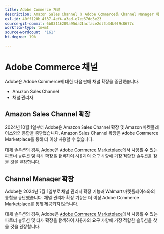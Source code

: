 ```yaml
---
title: Adobe Commerce 채널
description: Amazon Sales Channel 및 Adobe Commerce용 Channel Manager 확장 기능이 종료되는 시점에 대해 알아봅니다.
exl-id: 40ff120b-4f37-4ef6-a3ad-e7ee67dd3e23
source-git-commit: 6b03116209a95da21acface2d1fb34b0f9c8677c
workflow-type: tm+mt
source-wordcount: '161'
ht-degree: 19%

---
```



# Adobe Commerce 채널

Adobe은 Adobe Commerce에 대한 다음 판매 채널 확장을 중단했습니다.

- Amazon Sales Channel
- 채널 관리자

## Amazon Sales Channel 확장

2024년 10월 1일부터 Adobe은 Amazon Sales Channel 확장 및 Amazon 마켓플레이스와의 통합을 중단했습니다. Amazon Sales Channel 확장은 Adobe Commerce Marketplace를 통해 더 이상 사용할 수 없습니다.

대체 솔루션의 경우, Adobe은 [Adobe Commerce Marketplace](https://commercemarketplace.adobe.com/)에서 사용할 수 있는 파트너 솔루션 및 타사 확장을 탐색하여 사용자의 요구 사항에 가장 적합한 솔루션을 찾을 것을 권장합니다.

## Channel Manager 확장

Adobe는 2024년 7월 1일부로 채널 관리자 확장 기능과 Walmart 마켓플레이스와의 통합을 중단했습니다. 채널 관리자 확장 기능은 더 이상 Adobe Commerce Marketplace를 통해 제공되지 않습니다.

대체 솔루션의 경우, Adobe은 [Adobe Commerce Marketplace](https://commercemarketplace.adobe.com/)에서 사용할 수 있는 파트너 솔루션 및 타사 확장을 탐색하여 사용자의 요구 사항에 가장 적합한 솔루션을 찾을 것을 권장합니다.
